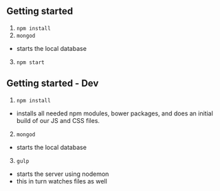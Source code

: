 
## Getting started
1. `npm install`
2. `mongod`
  * starts the local database
3. `npm start`

## Getting started - Dev
1. `npm install`
  * installs all needed npm modules, bower packages, and does an initial build of our JS and CSS files.
2. `mongod`
  * starts the local database
3. `gulp`
  * starts the server using nodemon
  * this in turn watches files as well
